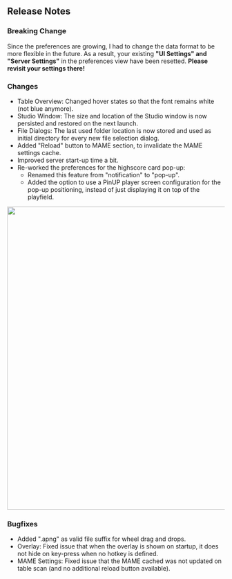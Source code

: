 ## Release Notes

### Breaking Change

Since the preferences are growing, I had to change the data format to be more flexible in the future.
As a result, your existing **"UI Settings" and "Server Settings"** in the preferences view have been resetted.
**Please revisit your settings there!**

### Changes

- Table Overview: Changed hover states so that the font remains white (not blue anymore).
- Studio Window: The size and location of the Studio window is now persisted and restored on the next launch.
- File Dialogs: The last used folder location is now stored and used as initial directory for every new file selection dialog.
- Added "Reload" button to MAME section, to invalidate the MAME settings cache.
- Improved server start-up time a bit.
- Re-worked the preferences for the highscore card pop-up:
  - Renamed this feature from "notification" to "pop-up".
  - Added the option to use a PinUP player screen configuration for the pop-up positioning, instead of just displaying it on top of the playfield.

<img src="https://raw.githubusercontent.com/syd711/vpin-studio/main/documentation/highscores/card-popup.png" width="700" />


### Bugfixes

- Added ".apng" as valid file suffix for wheel drag and drops.
- Overlay: Fixed issue that when the overlay is shown on startup, it does not hide on key-press when no hotkey is defined.
- MAME Settings: Fixed issue that the MAME cached was not updated on table scan (and no additional reload button available).